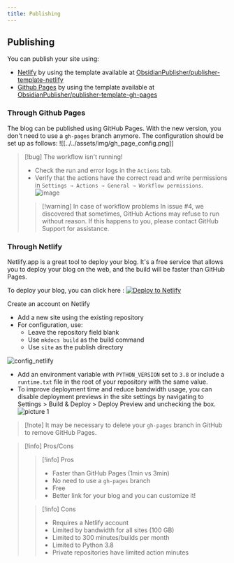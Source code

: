 ```yaml
---
title: Publishing
---
```


## Publishing

You can publish your site using:

- [Netlify](https://www.netlify.com/) by using the template available at [ObsidianPublisher/publisher-template-netlify](https://github.com/ObsidianPublisher/publisher-template-netlify)
- [Github Pages](https://pages.github.com/) by using the template available at [ObsidianPublisher/publisher-template-gh-pages](https://github.com/ObsidianPublisher/publisher-template-gh-pages)

### Through Github Pages

The blog can be published using GitHub Pages. With the new version, you don't need to use a `gh-pages` branch anymore. The configuration should be set up as follows:
![[../../assets/img/gh_page_config.png]]

> [!bug] The workflow isn't running!
>
> - Check the run and error logs in the `Actions` tab.
> - Verify that the actions have the correct read and write permissions in `Settings → Actions → General → Workflow permissions`.
>   ![image](https://user-images.githubusercontent.com/30244939/166161294-0f4f70c2-fda5-4465-89b0-d6b1b5e6995d.png)
>> [!warning] In case of workflow problems
>> In issue #4, we discovered that sometimes, GitHub Actions may refuse to run without reason. If this happens to you, please contact GitHub Support for assistance.

### Through Netlify

Netlify.app is a great tool to deploy your blog. It's a free service that allows you to deploy your blog on the web, and the build will be faster than GitHub Pages.

To deploy your blog, you can click here : [![Deploy to Netlify](https://www.netlify.com/img/deploy/button.svg)](https://app.netlify.com/start/deploy?repository=https://github.com/ObsidianPublisher/publisher-template-netlify)

  Create an account on Netlify
- Add a new site using the existing repository
- For configuration, use:
    - Leave the repository field blank
    - Use `mkdocs build` as the build command
    - Use `site` as the publish directory

![config_netlify](https://i.imgur.com/ESc9vLu.png)
- Add an environment variable with `PYTHON_VERSION` set to `3.8` or include a `runtime.txt` file in the root of your repository with the same value.
- To improve deployment time and reduce bandwidth usage, you can disable deployment previews in the site settings by navigating to Settings > Build & Deploy > Deploy Preview and unchecking the box.
![picture 1](https://i.imgur.com/DNS0DdX.png)


> [!note] It may be necessary to delete your `gh-pages` branch in GitHub to remove GitHub Pages.

> [!info] Pros/Cons
>
>> [!info] Pros
>> - Faster than GitHub Pages (1min vs 3min)
>> - No need to use a `gh-pages` branch
>> - Free
>> - Better link for your blog and you can customize it!
>
>> [!info] Cons
>> - Requires a Netlify account
>> - Limited by bandwidth for all sites (100 GB)
>> - Limited to 300 minutes/builds per month
>> - Limited to Python 3.8
>> - Private repositories have limited action minutes

